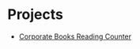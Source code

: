 # Projects
* [Corporate Books Reading Counter](https://github.com/eonalion/EpamJavaLab/tree/master/CorporateBooksReadingCounter)
